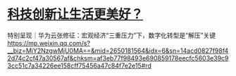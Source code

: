 # [科技创新让生活更美好？](https://github.com/zfy68/gitblog/issues/21)

特别呈现｜华为云张修征：宏观经济“三重压力”下，数字化转型是“解压”关键 https://mp.weixin.qq.com/s?__biz=MjY2NzgwMjU0MA==&mid=2650181564&idx=6&sn=14acd0827f98f42d74c2cf47a30567af&chksm=af3eb77f98493e690859178eecfc5603e39c93cc51c7a34226ee158cff75456a47c84f7e2e15#rd